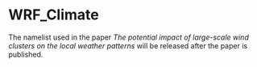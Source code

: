 # WRF_Climate

The namelist used in the paper _The potential impact of large-scale wind clusters on the local weather patterns_ will be released after the paper is published.

